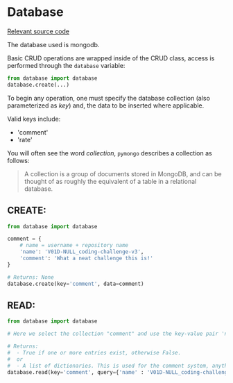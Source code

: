 # Database

[Relevant source code](../../database.py)

The database used is mongodb.

Basic CRUD operations are wrapped inside of the CRUD class, access is performed through the `database` variable:
```py
from database import database
database.create(...)
```

To begin any operation, one must specify the database collection (also parameterized as *key*) and, the data to be inserted where applicable.

Valid keys include:
- 'comment'
- 'rate'

You will often see the word *collection*, `pymongo` describes a collection as follows:
> A collection is a group of documents stored in MongoDB, and can be thought of as roughly the equivalent of a table in a relational database.

## CREATE:


```py
from database import database

comment = {
	# name = username + repository name
	'name': 'V01D-NULL_coding-challenge-v3',
	'comment': 'What a neat challenge this is!'
}

# Returns: None
database.create(key='comment', data=comment)
```

## READ:
```py
from database import database

# Here we select the collection "comment" and use the key-value pair 'name' as a query

# Returns: 
#  - True if one or more entries exist, otherwise False.
#  or
#  - A list of dictionaries. This is used for the comment system, anything else simply uses True/False
database.read(key='comment', query={'name' : 'V01D-NULL_coding-challenge-v3'})
```
